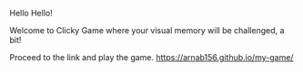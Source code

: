 Hello Hello!

Welcome to Clicky Game where your visual memory will be challenged, a bit!

Proceed to the link and play the game.  https://arnab156.github.io/my-game/

